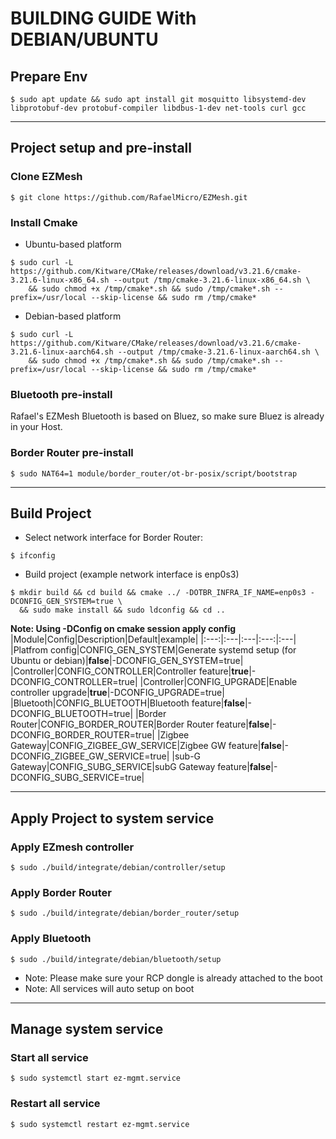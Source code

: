 # BUILDING GUIDE With DEBIAN/UBUNTU
## Prepare Env
```
$ sudo apt update && sudo apt install git mosquitto libsystemd-dev libprotobuf-dev protobuf-compiler libdbus-1-dev net-tools curl gcc
```
---
## Project setup and pre-install
### Clone EZMesh
```
$ git clone https://github.com/RafaelMicro/EZMesh.git
```
### Install Cmake
- Ubuntu-based platform
```
$ sudo curl -L https://github.com/Kitware/CMake/releases/download/v3.21.6/cmake-3.21.6-linux-x86_64.sh --output /tmp/cmake-3.21.6-linux-x86_64.sh \
    && sudo chmod +x /tmp/cmake*.sh && sudo /tmp/cmake*.sh --prefix=/usr/local --skip-license && sudo rm /tmp/cmake*
```
- Debian-based platform
```
$ sudo curl -L https://github.com/Kitware/CMake/releases/download/v3.21.6/cmake-3.21.6-linux-aarch64.sh --output /tmp/cmake-3.21.6-linux-aarch64.sh \
    && sudo chmod +x /tmp/cmake*.sh && sudo /tmp/cmake*.sh --prefix=/usr/local --skip-license && sudo rm /tmp/cmake*
```
### Bluetooth pre-install
Rafael's EZMesh Bluetooth is based on Bluez, so make sure Bluez is already in your Host.
### Border Router pre-install
```
$ sudo NAT64=1 module/border_router/ot-br-posix/script/bootstrap
```

---
## Build Project
- Select network interface for Border Router:
```
$ ifconfig
```
- Build project (example network interface is enp0s3)
```
$ mkdir build && cd build && cmake ../ -DOTBR_INFRA_IF_NAME=enp0s3 -DCONFIG_GEN_SYSTEM=true \
  && sudo make install && sudo ldconfig && cd ..
```
**Note: Using -DConfig on cmake session apply config**
|Module|Config|Description|Default|example|
|:---:|:---|:---|:---:|:---|
|Platfrom config|CONFIG_GEN_SYSTEM|Generate systemd setup (for Ubuntu or debian)|**false**|-DCONFIG_GEN_SYSTEM=true|
|Controller|CONFIG_CONTROLLER|Controller feature|**true**|-DCONFIG_CONTROLLER=true|
|Controller|CONFIG_UPGRADE|Enable controller upgrade|**true**|-DCONFIG_UPGRADE=true|
|Bluetooth|CONFIG_BLUETOOTH|Bluetooth feature|**false**|-DCONFIG_BLUETOOTH=true|
|Border Router|CONFIG_BORDER_ROUTER|Border Router feature|**false**|-DCONFIG_BORDER_ROUTER=true|
|Zigbee Gateway|CONFIG_ZIGBEE_GW_SERVICE|Zigbee GW feature|**false**|-DCONFIG_ZIGBEE_GW_SERVICE=true|
|sub-G Gateway|CONFIG_SUBG_SERVICE|subG Gateway feature|**false**|-DCONFIG_SUBG_SERVICE=true|

---
## Apply Project to system service
### Apply EZmesh controller
```
$ sudo ./build/integrate/debian/controller/setup
```
### Apply Border Router
```
$ sudo ./build/integrate/debian/border_router/setup
```
### Apply Bluetooth

```
$ sudo ./build/integrate/debian/bluetooth/setup
```
- Note: Please make sure your RCP dongle is already attached to the boot 
- Note: All services will auto setup on boot 

---
## Manage system service
### Start all service  
```
$ sudo systemctl start ez-mgmt.service
```
### Restart all service  
```
$ sudo systemctl restart ez-mgmt.service
```
